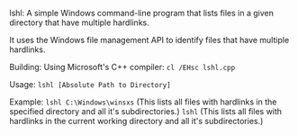 lshl: A simple Windows command-line program that lists files in a given directory that have multiple hardlinks.

It uses the Windows file management API to identify files that have multiple hardlinks.

Building:
Using Microsoft's C++ compiler: `cl /EHsc lshl.cpp`

Usage:
`lshl [Absolute Path to Directory]`

Example:
`lshl C:\Windows\winsxs` (This lists all files with hardlinks in the specified directory and all it's subdirectories.)
`lshl` (This lists all files with hardlinks in the current working directory and all it's subdirectories.)
